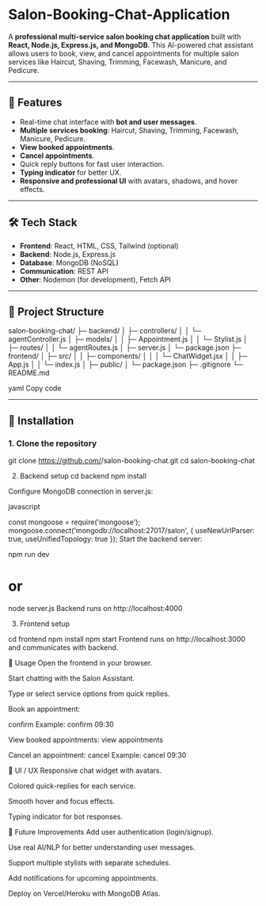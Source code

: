 # Salon-Booking-Chat-Application

A **professional multi-service salon booking chat application** built with **React, Node.js, Express.js, and MongoDB**. This AI-powered chat assistant allows users to book, view, and cancel appointments for multiple salon services like Haircut, Shaving, Trimming, Facewash, Manicure, and Pedicure.

---

## 📌 Features

- Real-time chat interface with **bot and user messages**.
- **Multiple services booking**: Haircut, Shaving, Trimming, Facewash, Manicure, Pedicure.
- **View booked appointments**.
- **Cancel appointments**.
- Quick reply buttons for fast user interaction.
- **Typing indicator** for better UX.
- **Responsive and professional UI** with avatars, shadows, and hover effects.

---

## 🛠 Tech Stack

- **Frontend**: React, HTML, CSS, Tailwind (optional)
- **Backend**: Node.js, Express.js
- **Database**: MongoDB (NoSQL)
- **Communication**: REST API
- **Other**: Nodemon (for development), Fetch API

---

## 📁 Project Structure

salon-booking-chat/
├─ backend/
│ ├─ controllers/
│ │ └─ agentController.js
│ ├─ models/
│ │ ├─ Appointment.js
│ │ └─ Stylist.js
│ ├─ routes/
│ │ └─ agentRoutes.js
│ ├─ server.js
│ └─ package.json
├─ frontend/
│ ├─ src/
│ │ ├─ components/
│ │ │ └─ ChatWidget.jsx
│ │ ├─ App.js
│ │ └─ index.js
│ ├─ public/
│ └─ package.json
├─ .gitignore
└─ README.md

yaml
Copy code

---

## 🚀 Installation

### 1. Clone the repository


git clone https://github.com/<your-username>/salon-booking-chat.git
cd salon-booking-chat

2. Backend setup
cd backend
npm install

Configure MongoDB connection in server.js:

javascript

const mongoose = require('mongoose');
mongoose.connect('mongodb://localhost:27017/salon', {
  useNewUrlParser: true,
  useUnifiedTopology: true
});
Start the backend server:


npm run dev
# or
node server.js
Backend runs on http://localhost:4000

3. Frontend setup

cd frontend
npm install
npm start
Frontend runs on http://localhost:3000 and communicates with backend.

💬 Usage
Open the frontend in your browser.

Start chatting with the Salon Assistant.

Type or select service options from quick replies.

Book an appointment:

confirm <time>
Example:
confirm 09:30

View booked appointments:
view appointments

Cancel an appointment:
cancel <time>
Example:
cancel 09:30

🎨 UI / UX
Responsive chat widget with avatars.

Colored quick-replies for each service.

Smooth hover and focus effects.

Typing indicator for bot responses.

🔧 Future Improvements
Add user authentication (login/signup).

Use real AI/NLP for better understanding user messages.

Support multiple stylists with separate schedules.

Add notifications for upcoming appointments.

Deploy on Vercel/Heroku with MongoDB Atlas.
